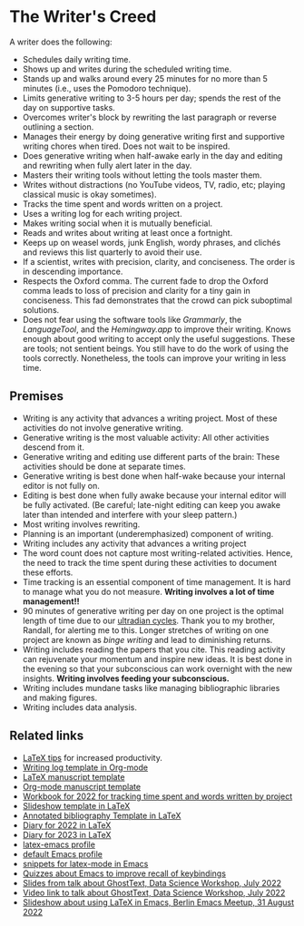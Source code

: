 # The Writer's Creed

A writer does the following:

- Schedules daily writing time.
- Shows up and writes during the scheduled writing time.
- Stands up and walks around every 25 minutes for no more than 5 minutes (i.e., uses the Pomodoro technique).
- Limits generative writing to 3-5 hours per day; spends the rest of the day on supportive tasks.
- Overcomes writer's block by rewriting the last paragraph or reverse outlining a section.
- Manages their energy by doing generative writing first and supportive writing chores when tired. Does not wait to be inspired.
- Does generative writing when half-awake early in the day and editing and rewriting when fully alert later in the day.
- Masters their writing tools without letting the tools master them. 
- Writes without distractions (no YouTube videos, TV, radio, etc; playing classical music is okay sometimes).
- Tracks the time spent and words written on a project. 
- Uses a writing log for each writing project.
- Makes writing social when it is mutually beneficial. 
- Reads and writes about writing at least once a fortnight.
- Keeps up on weasel words, junk English, wordy phrases, and clichés and reviews this list quarterly to avoid their use.
- If a scientist, writes with precision, clarity, and conciseness. The order is in descending importance.
- Respects the Oxford comma. The current fade to drop the Oxford comma leads to loss of precision and clarity for a tiny gain in conciseness. This fad demonstrates that the crowd can pick suboptimal solutions.
- Does not fear using the software tools like *Grammarly*, the *LanguageTool*, and the *Hemingway.app* to improve their writing. Knows enough about good writing to accept only the useful suggestions. These are tools; not sentient beings. You still have to do the work of using the tools correctly. Nonetheless, the tools can improve your writing in less time.

## Premises

- Writing is any activity that advances a writing project. Most of these activities do not involve generative writing.
- Generative writing is the most valuable activity: All other activities descend from it.
- Generative writing and editing use different parts of the brain: These activities should be done at separate times.
- Generative writing is best done when half-wake because your internal editor is not fully on.
- Editing is best done when fully awake because your internal editor will be fully activated. (Be careful; late-night editing can keep you awake later than intended and interfere with your sleep pattern.)
- Most writing involves rewriting.
- Planning is an important (underemphasized) component of writing.
- Writing includes any activity that advances a writing project
- The word count does not capture most writing-related activities. Hence, the need to track the time spent during these activities to document these efforts.
- Time tracking is an essential component of time management. It is hard to manage what you do not measure. **Writing involves a lot of time management!!**
- 90 minutes of generative writing per day on one project is the optimal length of time due to our [ultradian cycles](https://www.youtube.com/watch?v=ezT8kGzYOng). Thank you to my brother, Randall, for alerting me to this. Longer stretches of writing on one project are known as *binge writing* and lead to diminishing returns. 
- Writing includes reading the papers that you cite. This reading activity can rejuvenate your momentum and inspire new ideas. It is best done in the evening so that your subconscious can work overnight with the new insights. **Writing involves feeding your subconscious.**
- Writing includes mundane tasks like managing bibliographic libraries and making figures.
- Writing includes data analysis.

## Related links

- [LaTeX tips](https://github.com/MooersLab/latextips) for increased productivity.
- [Writing log template in Org-mode](https://github.com/MooersLab/writingLogTemplateInOrg)
- [LaTeX manuscript template](https://github.com/MooersLab/manuscriptInLaTeX/edit/main/README.md)
- [Org-mode manuscript template](https://github.com/MooersLab/manuscriptInOrg/edit/main/README.md)
- [Workbook for 2022 for tracking time spent and words written by project](https://github.com/MooersLab/writingProgress2022)
- [Slideshow template in LaTeX](https://github.com/MooersLab/slideshowTemplateLaTeX)
- [Annotated bibliography Template in LaTeX](https://github.com/MooersLab/annotatedBibliography)
- [Diary for 2022 in LaTeX](https://github.com/MooersLab/diary2022inLaTeX)
- [Diary for 2023 in LaTeX](https://github.com/MooersLab/diary2023inLaTeX)
- [latex-emacs profile](https://github.com/MooersLab/latex-emacs)
- [default Emacs profile](https://github.com/MooersLab/configorg)
- [snippets for latex-mode in Emacs](https://github.com/MooersLab/snippet-latex-mode)
- [Quizzes about Emacs to improve recall of keybindings](https://github.com/MooersLab/qemacs)
- [Slides from talk about GhostText, Data Science Workshop, July 2022](https://github.com/MooersLab/DSW22ghosttext)
- [Video link to talk about GhostText, Data Science Workshop, July 2022](https://mediasite.ouhsc.edu/Mediasite/Channel/python/watch/4da0872f028c4255ae12935655e911321d)
- [Slideshow about using LaTeX in Emacs, Berlin Emacs Meetup, 31 August 2022](https://github.com/MooersLab/BerlinEmacsAugust2022)
